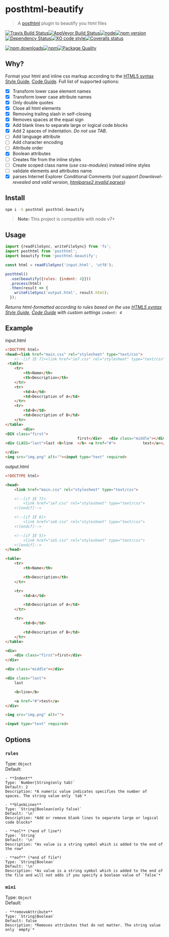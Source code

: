 # posthtml-beautify

> A [posthtml](https://github.com/posthtml) plugin to beautify you html files

[![Travis Build Status](https://img.shields.io/travis/posthtml/posthtml-beautify/master.svg?style=flat-square&label=unix)](https://travis-ci.org/posthtml/posthtml-beautify)[![AppVeyor Build Status](https://img.shields.io/appveyor/ci/gitscrum/posthtml-beautify/master.svg?style=flat-square&label=windows)](https://ci.appveyor.com/project/gitscrum/posthtml-beautify)[![node](https://img.shields.io/node/v/post-sequence.svg?maxAge=2592000&style=flat-square)]()[![npm version](https://img.shields.io/npm/v/posthtml-beautify.svg?style=flat-square)](https://www.npmjs.com/package/posthtml-beautify)[![Dependency Status](https://david-dm.org/gitscrum/posthtml-beautify.svg?style=flat-square)](https://david-dm.org/gitscrum/posthtml-beautify)[![XO code style](https://img.shields.io/badge/code_style-XO-5ed9c7.svg?style=flat-square)](https://github.com/sindresorhus/xo)[![Coveralls status](https://img.shields.io/coveralls/posthtml/posthtml-beautify.svg?style=flat-square)](https://coveralls.io/r/posthtml/posthtml-beautify)

[![npm downloads](https://img.shields.io/npm/dm/posthtml-beautify.svg?style=flat-square)](https://www.npmjs.com/package/posthtml-beautify)[![npm](https://img.shields.io/npm/dt/posthtml-beautify.svg?style=flat-square)](https://www.npmjs.com/package/posthtml-beautify)[![Package Quality](http://npm.packagequality.com/shield/posthtml-beautify.svg?style=flat-square)](http://packagequality.com/#?package=posthtml-beautify)

## Why?
Format your html and inline css markup according to the [HTML5 syntax Style Guide](http://www.w3schools.com/html/html5_syntax.asp), [Code Guide](http://codeguide.co/#html). Full list of supported options:
- [x] Transform lower case element names
- [x] Transform lower case attribute names
- [x] Only double quotes
- [x] Close all html elements 
- [x] Removing trailing slash in self-closing 
- [x] Removes spaces at the equal sign
- [x] Add blank lines to separate large or logical code blocks
- [x] Add 2 spaces of indentation. *Do not use TAB*.
- [ ] Add language attribute
- [ ] Add character encoding
- [ ] Attribute order
- [x] Boolean attributes
- [ ] Creates file from the inline styles
- [ ] Create scoped class name (*use css-modules*) instead inline styles
- [ ] validate elements and attributes name
- [x] parses Internet Explorer Conditional Comments (*not support Downlevel-revealed and valid version, [htmlparse2 invalid parses](https://github.com/posthtml/posthtml-beautify/issues/36)*)

## Install

```bash
npm i -S posthtml posthtml-beautify
```

> **Note:** This project is compatible with node v7+

## Usage

```js
import {readFileSync, writeFileSync} from 'fs';
import posthtml from 'posthtml';
import beautify from 'posthtml-beautify';

const html = readFileSync('input.html', 'utf8');

posthtml()
  .use(beautify({rules: {indent: 4}}))
  .process(html)
  .then(result => {
    writeFileSync('output.html', result.html);
  });

```
*Returns html-formatted according to rules based on the use [HTML5 syntax Style Guide](http://www.w3schools.com/html/html5_syntax.asp), [Code Guide](http://codeguide.co/#html) with custom settings `indent: 4`*

## Example

input.html
```html
<!DOCTYPE html>
<head><link href="main.css" rel="stylesheet" type="text/css">
    <!--[if IE 7]><link href="ie7.css" rel="stylesheet" type="text/css"><![endif]--><!--[if IE 6]><link href="ie6.css" rel="stylesheet" type="text/css"><![endif]--><!--[if IE 5]><link href="ie5.css" rel="stylesheet" type="text/css"><![endif]--></head>
 <table>
    <tr>
        <th>Name</th>
        <th>Description</th>
    </tr>
    <tr>
        <td>A</td>
        <td>Description of A</td>
    </tr>
    <tr>
        <td>B</td>
        <td>Description of B</td>
    </tr>
</table>
        <div>
<DIV class="first">
                                first</div>   <div class="middle"></div>
<div CLASS="last">last <b>line  </b> <a href="#">            test</a></div>

</div>
<img src="img.png" alt=""><input type="text" required>
```

output.html
```html
<!DOCTYPE html>

<head>
    <link href="main.css" rel="stylesheet" type="text/css">

    <!--[if IE 7]>
        <link href="ie7.css" rel="stylesheet" type="text/css">
    <![endif]-->

    <!--[if IE 6]>
        <link href="ie6.css" rel="stylesheet" type="text/css">
    <![endif]-->

    <!--[if IE 5]>
        <link href="ie5.css" rel="stylesheet" type="text/css">
    <![endif]-->
</head>

<table>
    <tr>
        <th>Name</th>

        <th>Description</th>
    </tr>

    <tr>
        <td>A</td>

        <td>Description of A</td>
    </tr>

    <tr>
        <td>B</td>

        <td>Description of B</td>
    </tr>
</table>

<div>
    <div class="first">first</div>
</div>

<div class="middle"></div>

<div class="last">
    last

    <b>line</b>

    <a href="#">test</a>
</div>

<img src="img.png" alt="">

<input type="text" required>
```

## Options

### `rules`
Type: `Object`  
Default:

    - **Indent**  
    Type: `Number|String(only tab)`  
    Default: 2  
    Description: *A numeric value indicates specifies the number of spaces. The string value only `tab`*

    - **blankLines**  
    Type: `String|Boolean(only false)`  
    Default: '\n'  
    Description: *Add or remove blank lines to separate large or logical code blocks*

    - **eol** (*end of line*)  
    Type: `String`  
    Default: '\n'  
    Description: *As value is a string symbol which is added to the end of the row*

    - **eof** (*end of file*)  
    Type: `String|Boolean`  
    Default: '\n'  
    Description: *As value is a string symbol which is added to the end of the file and will not adds if you specify a boolean value of `false`*

### `mini`
Type: `Object`  
Default:

    - **removeAttribute**  
    Type: `String|Boolean`  
    Default: false  
    Description: *Removes attributes that do not matter. The string value only `empty`*
